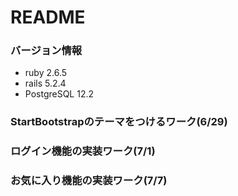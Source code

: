 # README

### バージョン情報
* ruby 2.6.5
* rails 5.2.4
* PostgreSQL 12.2

### StartBootstrapのテーマをつけるワーク(6/29)
### ログイン機能の実装ワーク(7/1)
### お気に入り機能の実装ワーク(7/7)
